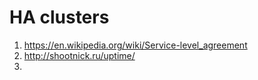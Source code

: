 # HA clusters
1. https://en.wikipedia.org/wiki/Service-level_agreement
2. http://shootnick.ru/uptime/
3. 

